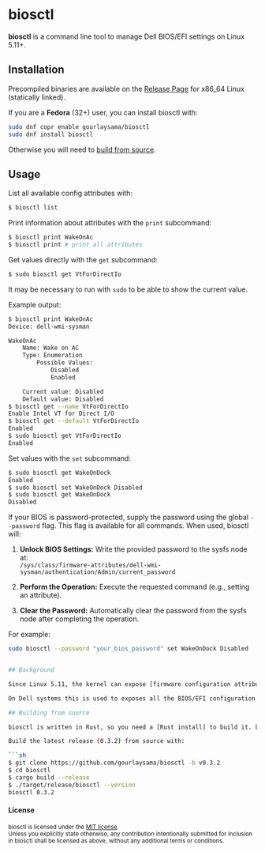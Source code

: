 # biosctl

**biosctl** is a command line tool to manage Dell BIOS/EFI settings on Linux 5.11+.

## Installation

Precompiled binaries are available on the [Release Page] for x86_64 Linux (statically linked).

If you are a **Fedora** (32+) user, you can install biosctl with:

```sh
sudo dnf copr enable gourlaysama/biosctl
sudo dnf install biosctl
```

Otherwise you will need to [build from source](#building-from-source).

## Usage

List all available config attributes with:

```sh
$ biosctl list
```

Print information about attributes with the `print` subcommand:

```sh
$ biosctl print WakeOnAc
$ biosctl print # print all attributes
```

Get values directly with the `get` subcommand:
```sh
$ sudo biosctl get VtForDirectIo
```

It may be necessary to run with `sudo` to be able to show the current value.

Example output:

```sh
$ biosctl print WakeOnAc
Device: dell-wmi-sysman

WakeOnAc
    Name: Wake on AC
    Type: Enumeration
        Possible Values:
            Disabled
            Enabled

    Current value: Disabled
    Default value: Disabled
$ biosctl get --name VtForDirectIo
Enable Intel VT for Direct I/O
$ biosctl get --default VtForDirectIo
Enabled
$ sudo biosctl get VtForDirectIo
Enabled
```

Set values with the `set` subcommand:

```sh
$ sudo biosctl get WakeOnDock
Enabled
$ sudo biosctl set WakeOnDock Disabled
$ sudo biosctl get WakeOnDock
Disabled
```
If your BIOS is password-protected, supply the password using the global `--password` flag. This flag is available for all commands. When used, biosctl will:

1. **Unlock BIOS Settings:** Write the provided password to the sysfs node at:  
   `/sys/class/firmware-attributes/dell-wmi-sysman/authentication/Admin/current_password`

2. **Perform the Operation:** Execute the requested command (e.g., setting an attribute).

3. **Clear the Password:** Automatically clear the password from the sysfs node after completing the operation.

For example:

```sh
sudo biosctl --password "your_bios_password" set WakeOnDock Disabled


## Background

Since Linux 5.11, the kernel can expose [firmware configuration attributes] under `/sys/class/firmware-attributes`.

On Dell systems this is used to exposes all the BIOS/EFI configuration to userspace.

## Building from source

biosctl is written in Rust, so you need a [Rust install] to build it. biosctl compiles with Rust 1.52 or newer.

Build the latest release (0.3.2) from source with:

```sh
$ git clone https://github.com/gourlaysama/biosctl -b v0.3.2
$ cd biosctl
$ cargo build --release
$ ./target/release/biosctl --version
biosctl 0.3.2

```

#### License

<sub>
biosctl is licensed under the <a href="LICENSE-MIT">MIT license</a>.
</sub>

<br>

<sub>
Unless you explicitly state otherwise, any contribution intentionally submitted
for inclusion in biosctl shall be licensed as above,
without any additional terms or conditions.
</sub>

[Rust install]: https://www.rust-lang.org/tools/install
[firmware configuration attributes]: https://www.kernel.org/doc/html/v5.11/admin-guide/abi-testing.html#abi-sys-class-firmware-attributes-attributes
[Release Page]: https://github.com/gourlaysama/biosctl/releases/latest